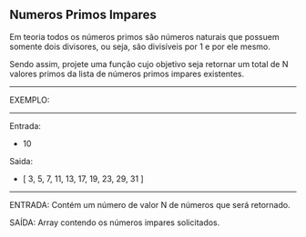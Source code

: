 ## Numeros Primos Impares

Em teoria todos os números primos são números naturais que possuem somente dois divisores, ou seja, são divisíveis por 1 e por ele mesmo.

Sendo assim, projete uma função cujo objetivo seja retornar um total de N valores primos da lista de números primos impares existentes.

**********
EXEMPLO:
**********

Entrada: 
- 10

Saida:
- [ 3, 5, 7, 11, 13, 17, 19, 23, 29, 31 ]

**********

ENTRADA: Contém um número de valor N de números que será retornado.

SAÍDA: Array contendo os números impares solicitados.